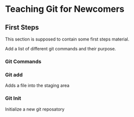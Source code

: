 # Teaching Git for Newcomers

## First Steps

This section is supposed to contain some first steps material.

Add a list of different git commands and their purpose.

### Git Commands

### Git add

Adds a file into the staging area

### Git Init

Initialize a new git reposatory
